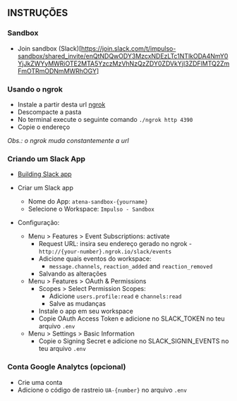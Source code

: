 ## INSTRUÇÕES

### Sandbox

- Join sandbox (Slack)[https://join.slack.com/t/impulso-sandbox/shared_invite/enQtNDQwODY3MzcxNDEzLTc1NTlkODA4NmY0YjJkZWYyMWRiOTE2MTA5YzczMzVhNzQzZDY0ZDVkYjI3ZDFlMTQ2ZmFmOTRmODNmMWRhOGY]

### Usando o ngrok

- Instale a partir desta url [ngrok](https://ngrok.com/)
- Descompacte a pasta
- No terminal execute o seguinte comando `./ngrok http 4390`
- Copie o endereço

_Obs.: o ngrok muda constantemente a url_

### Criando um Slack App

- [Building Slack app](https://api.slack.com/slack-apps)
- Criar um Slack app

  - Nome do App: `atena-sandbox-{yourname}`
  - Selecione o Workspace: `Impulso - Sandbox`

- Configuração:
  - Menu > Features > Event Subscriptions: activate
    - Request URL: insira seu endereço gerado no ngrok - `http://{your-number}.ngrok.io/slack/events`
    - Adicione quais eventos do workspace:
      - `message.channels`, `reaction_added` and `reaction_removed`
    - Salvando as alterações
  - Menu > Features > OAuth & Permissions
    - Scopes > Select Permission Scopes:
      - Adicione `users.profile:read` e `channels:read`
      - Salve as mudanças
    - Instale o app em seu workspace
    - Copie OAuth Access Token e adicione no SLACK_TOKEN no teu arquivo `.env`
  - Menu > Settings > Basic Information
    - Copie o Signing Secret e adicione no SLACK_SIGNIN_EVENTS no teu arquivo `.env`

### Conta Google Analytcs (opcional)

- Crie uma conta
- Adicione o código de rastreio `UA-{number}` no arquivo `.env`